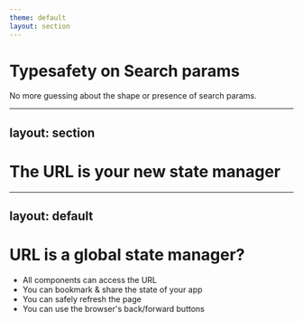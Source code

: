 ```yaml
---
theme: default
layout: section
---
```


# Typesafety on Search params

No more guessing about the shape or presence of search params.

---
layout: section
---

# The URL is your new state manager

---
layout: default
---

# URL is a global state manager?

- All components can access the URL
- You can bookmark & share the state of your app
- You can safely refresh the page
- You can use the browser's back/forward buttons